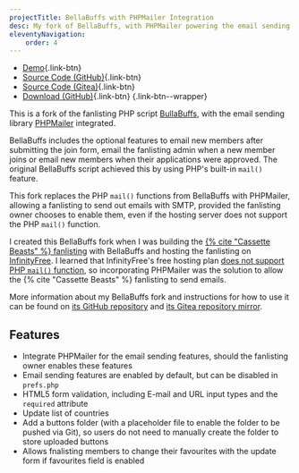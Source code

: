 ```yaml
---
projectTitle: BellaBuffs with PHPMailer Integration
desc: My fork of BellaBuffs, with PHPMailer powering the email sending features.
eleventyNavigation:
    order: 4
---
```


* [Demo](https://fan.leilukin.com/cassettebeasts){.link-btn}
* [Source Code (GitHub)](https://github.com/helenclx/BellaBuffs-PHPMailer){.link-btn}
* [Source Code (Gitea)](https://git.32bit.cafe/Leilukin/BellaBuffs-PHPMailer){.link-btn}
* [Download (GitHub)](https://github.com/helenclx/BellaBuffs-PHPMailer/releases/latest){.link-btn}
{.link-btn--wrapper}

This is a fork of the fanlisting PHP script [BullaBuffs](https://github.com/jemjabella/BellaBuffs), with the email sending library [PHPMailer](https://github.com/PHPMailer/PHPMailer) integrated.

BellaBuffs includes the optional features to email new members after submitting the join form, email the fanlisting admin when a new member joins or email new members when their applications were approved. The original BellaBuffs script achieved this by using PHP's built-in `mail()` feature.

This fork replaces the PHP `mail()` functions from BellaBuffs with PHPMailer, allowing a fanlisting to send out emails with SMTP, provided the fanlisting owner chooses to enable them, even if the hosting server does not support the PHP `mail()` function.

I created this BellaBuffs fork when I was building the [{% cite "Cassette Beasts" %} fanlisting](https://fan.leilukin.com/cassettebeasts) with BellaBuffs and hosting the fanlisting on [InfinityFree](https://www.infinityfree.com/). I learned that InfinityFree's free hosting plan [does not support PHP `mail()` function](https://forum.infinityfree.com/t/sending-email-from-your-website-php-mail/49242), so incorporating PHPMailer was the solution to allow the {% cite "Cassette Beasts" %} fanlisting to send emails.

More information about my BellaBuffs fork and instructions for how to use it can be found on [its GitHub repository](https://github.com/helenclx/BellaBuffs-PHPMailer) and [its Gitea repository mirror](https://git.32bit.cafe/Leilukin/BellaBuffs-PHPMailer).

## Features
* Integrate PHPMailer for the email sending features, should the fanlisting owner enables these features
* Email sending features are enabled by default, but can be disabled in `prefs.php`
* HTML5 form validation, including E-mail and URL input types and the `required` attribute
* Update list of countries
* Add a buttons folder (with a placeholder file to enable the folder to be pushed via Git), so users do not need to manually create the folder to store uploaded buttons
* Allows fnalisting members to change their favourites with the update form if favourites field is enabled